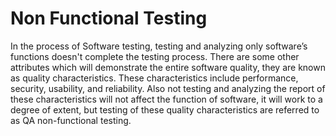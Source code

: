 # Non Functional Testing

In the process of Software testing, testing and analyzing only software’s functions doesn't complete the testing process. There are some other attributes which will demonstrate the entire software quality, they are known as quality characteristics. These characteristics include performance, security, usability, and reliability. Also not testing and analyzing the report of these characteristics will not affect the function of software, it will work to a degree of extent, but testing of these quality characteristics are referred to as QA non-functional testing.
